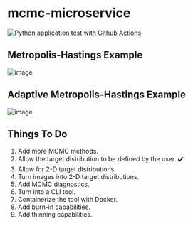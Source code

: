 # mcmc-microservice

[![Python application test with Github Actions](https://github.com/blueskycircle/mcmc-microservice/actions/workflows/main.yml/badge.svg)](https://github.com/blueskycircle/mcmc-microservice/actions/workflows/main.yml)

## Metropolis-Hastings Example

![image](https://github.com/user-attachments/assets/a44d6601-537f-427c-add8-46a6a48e91c4)

## Adaptive Metropolis-Hastings Example

![image](https://github.com/user-attachments/assets/b27eb69c-b137-40f6-a177-f9f4eb01d64e)

## Things To Do

1. Add more MCMC methods.
2. Allow the target distribution to be defined by the user. :heavy_check_mark:
3. Allow for 2-D target distributions.
4. Turn images into 2-D target distributions.
5. Add MCMC diagnostics.
6. Turn into a CLI tool.
7. Containerize the tool with Docker.
8. Add burn-in capabilities.
9. Add thinning capabilities.

